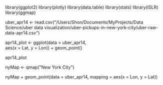 library(ggplot2)
library(plotly)
library(data.table)
library(stats)
library(ISLR)
library(ggmap)

uber_apr14 <- read.csv("/Users/Shon/Documents/MyProjects/Data Science/uber data visualization/uber-pickups-in-new-york-city/uber-raw-data-apr14.csv")

apr14_plot <- ggplot(data = uber_apr14,  
               aes(x = Lat,
                   y = Lon)) +
  geom_point()

apr14_plot

nyMap <- qmap("New York City")

nyMap + 
  geom_point(data = uber_apr14, mapping = aes(x = Lon, y = Lat))


